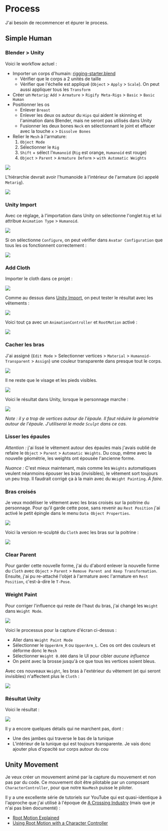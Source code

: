 # Process
J'ai besoin de recommencer et épurer le process.

## Simple Human

### Blender > Unity
Voici le workflow actuel :

- Importer un corps d'humain: [rigging-starter.blend](/blender/tutoriels/rigging/rigging-starter.blend)
	- Vérifier que le corps a 2 unités de taille
	- Vérifier que l'échelle est appliqué (`Object` > `Apply` > `Scale`). On peut aussi appliquer tous les `Transform`
- Créer un `Metarig`: `Add` > `Armature` > `Rigify Meta-Rigs` > `Basic` > `Basic Human`
- Positionner les os
	- Enlever `Breast`
	- Enlever les deux os autour du `Hips` qui aident le skinning et l'animation dans Blender, mais ne seront pas utilisés dans Unity
	- Fusionner les deux bones `Neck` en sélectionnant le joint et effacer avec la touche `x` > `Dissolve Bones`
- Relier le `Mesh` à l'armature:
	1. `Object Mode`
	2. Sélectionner le `Rig`
	3. `Shift` + sélect l'`Humanoïd` (`Rig` est orange, `Humanoïd` est rouge)
	4. `Object` > `Parent` > `Armature Deform` > `with Automatic Weights`

![](images/blender-object-parent-weight.png)

L'hiérarchie devrait avoir l'humanoide à l'intérieur de l'armature (ici appelé `Metarig`).

![](images/blender-metarig-with-humanoid.png)

### Unity Import

Avec ce réglage, à l'importation dans Unity on sélectionne l'onglet `Rig` et lui attribue `Animation Type` > `Humanoid`.

![](images/unity-rig-humanoid-configure.png)

Si on sélectionne `Configure`, on peut vérifier dans `Avatar Configuration` que tous les os fonctionnent correctement :

![](images/unity-avatar-configuration.gif)

### Add Cloth
Importer le cloth dans ce projet :

![](images/blender-import-cloth-make-local.png)

Comme au dessus dans [Unity Import](#Unity-Import), on peut tester le résultat avec les vêtements :

![](images/unity-cloth-human-rig-avatar-configuration.gif)

Voici tout ça avec un `AnimationController` et `RootMotion` activé :

![](images/unity-cloth-body-rig-walking.gif)

### Cacher les bras
J'ai assigné (`Edit Mode` > Selectionner vertices > `Material` > `Humanoid-Transparent` > `Assign`) une couleur transparente dans presque tout le corps.

![](images/blender-assign-color.png)

Il ne reste que le visage et les pieds visibles.

![](images/blender-invisible-parts.png)

Voici le résultat dans Unity, lorsque le personnage marche :

![](images/unity-cloth-body-invisible-parts.gif)

*Note : il y a trop de vertices autour de l'épaule. Il faut réduire la géométrie autour de l'épaule. J'utiliserai le mode `Sculpt` dans ce cas.*

### Lisser les épaules
*Attention :* j'ai lissé le vêtement autour des épaules mais j'avais oublié de refaire le `Object` > `Parent` > `Automatic Weights`. Du coup, même avec la nouvelle géométrie, les weights ont épousée l'ancienne forme.

*Nuance :* C'est mieux maintenant, mais comme les `Weights` automatiques veulent néanmoins épouser les bras (invisibles), le vêtement sort toujours un peu trop. Il faudrait corrigé ça à la main avec du `Weight Painting`. *À faire*.

### Bras croisés
Je veux modéliser le vêtement avec les bras croisés sur la poitrine du personnage. Pour qu'il garde cette pose, sans revenir au `Rest Position` j'ai activé le petit épingle dans le menu `Data Object Properties`.

![](images/blender-pin-pose-position.png)

Voici la version re-sculpté du `Cloth` avec les bras sur la poitrine :

![](images/blender-cloth-arms-folded.png)

### Clear Parent
Pour garder cette nouvelle forme, j'ai du d'abord enlever la nouvelle forme du `Cloth` avec `Object` > `Parent` > `Remove Parent and Keep Transformation`. Ensuite, j'ai pu re-attaché l'objet à l'armature avec l'armature en `Rest Position`, c'est-à-dire le `T-Pose`.

### Weight Paint
Pour corriger l'influence qui reste de l'haut du bras, j'ai changé les `Weight` dans `Weight Mode`.

![](images/blender-weight-paint-shoulder.jpg)

Voici le processus pour la capture d'écran ci-dessus :

- Aller dans `Weight Paint Mode`
- Sélectionner le `UpperArm_R` ou `UpperArm_L`. Ces os ont des couleurs et déforme donc le `Mesh`
- Sélectionner `Weight 0.000` dans le UI pour cibler *aucune influence*
- On peint avec la brosse jusqu'à ce que tous les vertices soient bleus.

Avec ces nouveaux `Weight`, les bras à l'extérieur du vêtement (et qui seront invisibles) n'affectent plus le `Cloth` :

![](images/blender-cloth-rest-position.png)

### Résultat Unity
Voici le résultat :

![](images/unity-walk-arms-invisible.gif)

Il y a encore quelques détails qui ne marchent pas, dont :

- Une des jambes qui traverse le bas de la tunique
- L'intérieur de la tunique qui est toujours transparente. Je vais donc ajouter plus d'opacité sur corps autour du cou

## Unity Movement
Je veux créer un mouvement animé par la capture du mouvement et non pas par du code. Ce mouvement doit être pilotable par un composant `CharacterController`, pour que notre `NavMesh` puisse le piloter.

Il y a une excellente série de tutoriels sur YouTube qui est quasi-identique à l'approche que j'ai utilisé à l'époque de [A Crossing Industry](https://abstractmachine.net/en/posts/a_crossing-industry) (mais que je n'ai pas bien documenté) :

- [Root Motion Explained](https://www.youtube.com/watch?v=Xl_5roq4UlI&list=PLx7AKmQhxJFaBjiP5uxv7pJ_T2lMIZOBD&index=6)
- [Using Root Motion with a Character Controller](https://www.youtube.com/watch?v=mNxEetKzc04&list=PLx7AKmQhxJFaBjiP5uxv7pJ_T2lMIZOBD&index=8)

